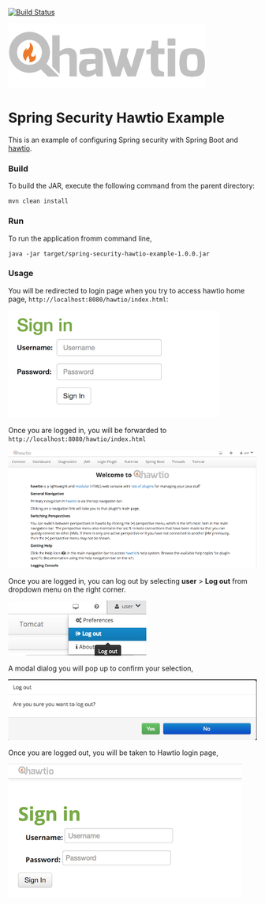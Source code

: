[![Build Status][travis-badge]][travis-badge-url]

![](./img/hawtio_logo.png)

Spring Security Hawtio Example
=============================================
This is an example of configuring Spring security with Spring Boot and [hawtio](http://hawt.io/).

### Build
To build the JAR, execute the following command from the parent directory:

```
mvn clean install
```

### Run
To run the application fromm command line,

```
java -jar target/spring-security-hawtio-example-1.0.0.jar
```

### Usage
You will be redirected to login page when you try to access hawtio home page,
`http://localhost:8080/hawtio/index.html`:

![Login Main page](./img/login-main.png)

Once you are logged in, you will be forwarded to `http://localhost:8080/hawtio/index.html`

![Hawtio Home](./img/hawtio-home.png)

Once you are logged in, you can log out by selecting **user** > **Log out** from dropdown menu
on the right corner.

![Hawtio Logout](./img/hawtio-logout.png)

A modal dialog you will pop up to confirm your selection,

![Hawtio Confirm](./img/hawtio-logout-confirmation.png)

Once you are logged out, you will be taken to Hawtio login page,

![Hawtio Loin](./img/hawtio-login.png)


[travis-badge]: https://travis-ci.org/indrabasak/spring-security-hawtio-example.svg?branch=master
[travis-badge-url]: https://travis-ci.org/indrabasak/spring-security-hawtio-example/